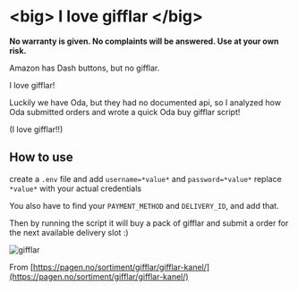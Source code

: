 # \<big\> I love gifflar \</big\>
**No warranty is given. No complaints will be answered. Use at your own risk.**

Amazon has Dash buttons, but no gifflar.

I love gifflar!

Luckily we have Oda, but they had no documented api, so I analyzed how Oda submitted orders and wrote a quick Oda buy gifflar script!

(I love gifflar!!)

## How to use
create a `.env` file and add `username=*value*` and `password=*value*` replace `*value*` with your actual credentials

You also have to find your `PAYMENT_METHOD` and `DELIVERY_ID`, and add that.

Then by running the script it will buy a pack of gifflar and submit a order for the next available delivery slot :)


![gifflar](https://pagen.no/globalassets/nya-produkt-sidor/gifflar/gifflar-kanel-en-till.jpg)

From [https://pagen.no/sortiment/gifflar/gifflar-kanel/](https://pagen.no/sortiment/gifflar/gifflar-kanel/)

